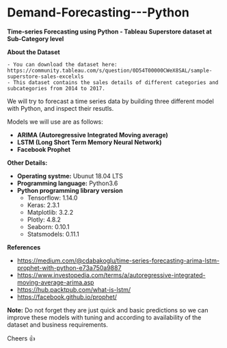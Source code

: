 # Demand-Forecasting---Python

**Time-series Forecasting using Python - Tableau Superstore dataset at Sub-Category level**

**About the Dataset**

    - You can download the dataset here: https://community.tableau.com/s/question/0D54T00000CWeX8SAL/sample-superstore-sales-excelxls
    - This dataset contains the sales details of different categories and subcategories from 2014 to 2017.

We will try to forecast a time series data by building three different model with Python, and inspect their resutls. 

Models we will use are as follows: 

- **ARIMA (Autoregressive Integrated Moving average)**
- **LSTM (Long Short Term Memory Neural Network)**
- **Facebook Prophet**
      

**Other Details:**

   - **Operating systme:** Ubunut 18.04 LTS
   - **Programming language:** Python3.6
   - **Python programming library version**
       - Tensorflow: 1.14.0
       - Keras: 2.3.1
       - Matplotlib: 3.2.2
       - Plotly: 4.8.2
       - Seaborn: 0.10.1
       - Statsmodels: 0.11.1
       

**References**

- https://medium.com/@cdabakoglu/time-series-forecasting-arima-lstm-prophet-with-python-e73a750a9887
- https://www.investopedia.com/terms/a/autoregressive-integrated-moving-average-arima.asp
- https://hub.packtpub.com/what-is-lstm/
- https://facebook.github.io/prophet/


**Note:** Do not forget they are just quick and basic predictions so we can improve these models with tuning and according to availability of the dataset and business requirements.

Cheers :+1:
